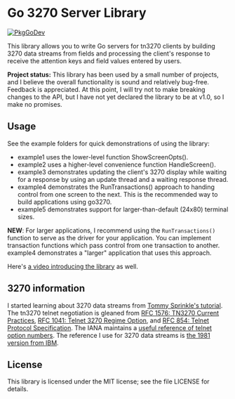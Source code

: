 Go 3270 Server Library
======================

[![PkgGoDev](https://pkg.go.dev/badge/github.com/racingmars/go3270)](https://pkg.go.dev/github.com/racingmars/go3270)

This library allows you to write Go servers for tn3270 clients by building 3270 data streams from fields and processing the client's response to receive the attention keys and field values entered by users.

**Project status:** This library has been used by a small number of projects, and I believe the overall functionality is sound and relatively bug-free. Feedback is appreciated. At this point, I will try not to make breaking changes to the API, but I have not yet declared the library to be at v1.0, so I make no promises.

Usage
-----

See the example folders for quick demonstrations of using the library:

 * example1 uses the lower-level function ShowScreenOpts().
 * example2 uses a higher-level convenience function HandleScreen().
 * example3 demonstrates updating the client's 3270 display while waiting for a response by using an update thread and a waiting response thread.
 * example4 demonstrates the RunTransactions() approach to handing control from one screen to the next. This is the recommended way to build applications using go3270.
 * example5 demonstrates support for larger-than-default (24x80) terminal sizes.

**NEW**: For larger applications, I recommend using the `RunTransactions()` function to serve as the driver for your application. You can implement transaction functions which pass control from one transaction to another. example4 demonstrates a "larger" application that uses this approach.

Here's [a video introducing the library][introVideo] as well.

[introVideo]: https://www.youtube.com/watch?v=h9XTjup5W5U

3270 information
----------------

I started learning about 3270 data streams from [Tommy Sprinkle's tutorial][sprinkle]. The tn3270 telnet negotiation is gleaned from [RFC 1576: TN3270 Current Practices][rfc1576], [RFC 1041: Telnet 3270 Regime Option][rfc1041], and [RFC 854: Telnet Protocol Specification][rfc854]. The IANA maintains a [useful reference of telnet option numbers][telnetOptions]. The reference I use for 3270 data streams is [the 1981 version from IBM][ibmref].

[sprinkle]: http://www.tommysprinkle.com/mvs/P3270/
[rfc1576]: https://tools.ietf.org/html/rfc1576
[rfc1041]: https://tools.ietf.org/html/rfc1041
[rfc854]: https://tools.ietf.org/html/rfc854
[telnetOptions]: https://www.iana.org/assignments/telnet-options/telnet-options.xhtml
[ibmref]: https://bitsavers.org/pdf/ibm/3270/GA23-0059-0_3270_Data_Stream_Programmers_Reference_Jan1981.pdf

License
-------

This library is licensed under the MIT license; see the file LICENSE for details.
